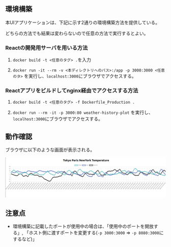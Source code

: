 ## 環境構築

本UIアプリケーションは、下記に示す2通りの環境構築方法を提供している。

どちらの方法でも結果は変わらないので任意の方法で実行するとよい。

### Reactの開発用サーバを用いる方法

1. `docker build -t <任意のタグ> .`を入力

2. `docker run -it --rm -v <本ディレクトリへのパス>:/app -p 3000:3000 <任意のタ>` を実行し、`localhost:3000`にブラウザでアクセスする。

### Reactアプリをビルドしてnginx経由でアクセスする方法

1. `docker build -t <任意のタグ> -f Dockerfile_Production .`

2. `docker run --rm -it -p 3000:80 weather-history-plot` を実行し、`localhost:3000`にブラウザでアクセスする。


## 動作確認

ブラウザに以下のような画面が表示される。

![weather-history-plot](./README_IMG/weather-history-plot-example.png)

## 注意点

- 環境構築に記載したポートが使用中の場合は、「使用中のポートを開放する」, 「ホスト側に渡すポートを変更する(`-p 3000:3000` => `-p 8080:3000`にするなど)」
